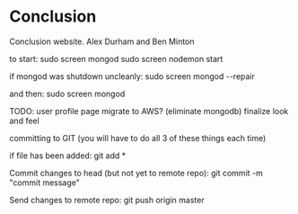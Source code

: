 # Conclusion
Conclusion website. Alex Durham and Ben Minton

to start:
sudo screen mongod
sudo screen nodemon start

if mongod was shutdown uncleanly:
sudo screen mongod --repair

and then:
sudo screen mongod

TODO:
user profile page
migrate to AWS? (eliminate mongodb)
finalize look and feel

committing to GIT (you will have to do all 3 of these things each time)

if file has been added:
git add *

Commit changes to head (but not yet to remote repo):
git commit -m "commit message"

Send changes to remote repo:
git push origin master
